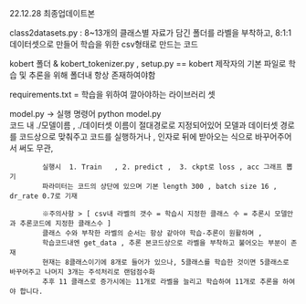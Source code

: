 22.12.28 최종업데이트본

class2datasets.py : 8~13개의 클래스별 자료가 담긴 폴더를 라벨을 부착하고, 
                    8:1:1 데이터셋으로 만들어 학습을 위한 csv형태로 만드는 코드 
                    
kobert 폴더 & kobert_tokenizer.py , setup.py  == kobert 제작자의 기본 파일로 학습 및 추론을 위해 폴더내 항상 존재하여야함 

requirements.txt =  학습을 위하여 깔아야하는 라이브러리 셋 

model.py -> 실행 명령어 python model.py  
            코드 내 ./모델이름 , ./데이터셋 이름이 절대경로로 지정되어있어 모델과 데이터셋 경로를 코드상으로 맞춰주고 
            코드를 실행하거나 , 인자로 뒤에 받아오는 식으로 바꾸어주어서 써도 무관,
            
            실행시  1. Train   , 2. predict ,  3. ckpt로 loss , acc 그래프 뽑기 
            파라미터는 코드의 상단에 있으며 기본 length 300 , batch size 16 , dr_rate 0.7로 기재 
            
            ※주의사항 > [ csv내 라벨의 갯수 = 학습시 지정한 클래스 수 = 추론시 모델안과 추론코드에 지정한 클래스수 ]
            클래스 수와 부착한 라벨의 순서는 항상 같아야 학습-추론이 원활하며 , 
            학습코드내엔 get_data , 추론 본코드상으로 라벨을 부착하고 불어오는 부분이 존재
            현재는 8클래스이기에 8개로 들어가 있으나, 5클래스를 학습한 것이면 5클래스로 바꾸어주고 나머지 3개는 주석처리로 랜덤점수화
            추후 11 클래스로 증가시에는 11개로 라벨을 늘리고 학습하여 11개로 추론을 하여야 합니다.
           
